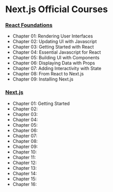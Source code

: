 # Next.js Official Courses

### [React Foundations](https://nextjs.org/learn/react-foundations)
  - Chapter 01: Rendering User Interfaces
  - Chapter 02: Updating UI with Javascript
  - Chapter 03: Getting Started with React
  - Chapter 04: Essential Javascript for React
  - Chapter 05: Building UI with Components
  - Chapter 06: Displaying Data with Props
  - Chapter 07: Adding Interactivity with State
  - Chapter 08: From React to Next.js
  - Chapter 09: Installing Next.js

### [Next.js](https://nextjs.org/learn)
  - Chapter 01: Getting Started
  - Chapter 02: 
  - Chapter 03: 
  - Chapter 04: 
  - Chapter 05: 
  - Chapter 06: 
  - Chapter 07: 
  - Chapter 08: 
  - Chapter 09: 
  - Chapter 10: 
  - Chapter 11: 
  - Chapter 12: 
  - Chapter 13: 
  - Chapter 14: 
  - Chapter 15: 
  - Chapter 16: 